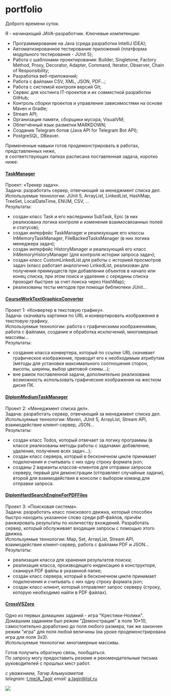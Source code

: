 # **portfolio**
Доброго времени суток.

Я - начинающий JAVA-разработчик. Ключевые компетенции:  
*	Программирование на Java (среда разработки IntelliJ IDEA); 
*	Автоматизированное тестирование приложений (платформа модульного тестирования - JUnit 5);
*	Работа с шаблонами проектирования: Builder, Singletone, Factory Method, Proxy, Decorator, Adapter, Command, Iterator, Observer, Chain of Responsibility; 
*	Разработка веб-приложений; 
*	Работа с файлами CSV, XML, JSON, PDF…;
*	Работа с системой контроля версий Git; 
*	Сервис для хостинга IT-проектов и их совместной разработки GitHub;
*	Контроль сборки проектов и управление зависимостями на основе Maven и Gradle;
*	Stream API;
*	Организация памяти, сборщики мусора, VisualVM; 
*	Облегчённый язык разметки MARKDOWN;
*	Создание Telegram ботов (Java API for Telegram Bot API);
*	PostgreSQL, DBeaver.

Примененные навыки готов продемонстрировать в работах, представленных ниже,  
в соответствующих папках расписана поставленная задача, коротко ниже:  

#### [TaskManager](https://github.com/AlmukhametovT/portfolio/tree/master/TaskManager)
Проект:  «Трекер задач».  
Задача:  разработать сервер, отвечающий за менеджмент списка дел.  
Используемые технологии: JUnit 5, ArrayList, LinkedList, HashMap, TreeSet, LocalDateTime, ENUM, CSV, …  
Результаты:  
- создан класс Task и его наследники SubTask, Epic (в них реализована логика контроля и изменения взаимосвязанных полей и статусов);  
- создан интерфейс TaskManager и реализующие его классы InMemoryTaskManager, FileBackedTasksManager (в них логика менеджера задач);  
- создан интерфейс HistoryManager и реализующий его класс InMemoryHistoryManager (для контроля истории запроса задач);  
- создан класс CustomLinkedList для работы с историей просмотров задач (класс работает аналогично LinkedList, реализован для получения преимуществ при добавлении объектов в начало или конец списка, при этом поиск и удаление с середины списка проходит быстрее за счет поиска через HashMap);  
- реализованы тесты методов при помощи библиотеки JUnit...

#### [CourseWorkTextGraphicsConverter](https://github.com/AlmukhametovT/portfolio/tree/master/CourseWorkTextGraphicsConverter)
Проект 1: «Конвертер в текстовую графику».  
Задача: скачивать картинки по URL и конвертировать изображения в текстовую графику.  
Используемые технологии: работа с графическими изображениями, работа с файлами, создание и обработка исключений, многомерные массивы…  
Результаты:  
- создание класса конвертера, который по ссылке URL скачивает графическое изображение, приводит его к необходимым атрибутам (методы для установки максимального соотношения сторон, высоты, ширины, выбор цветовой схемы…);  
- вне рамок поставленной задачи, дополнительно реализована возможность использовать графические изображения на жестком диске ПК.  

#### [DiplomMediumTaskManager](https://github.com/AlmukhametovT/portfolio/tree/master/DiplomMediumTaskManager)
Проект 2: «Менеджмент списка дел».  
Задача:  разработать сервер, отвечающий за менеджмент списка дел.  
Используемые технологии: Maven, JUnit 5, ArrayList, Stream API, взаимодействие клиент-сервер, JSON…  
Результаты:  
- создан класс Todos, который отвечает за логику программы (в классе реализованы методы работы с задачами: добавление, удаление, получение всех задач…);  
- создан класс сервера, который в бесконечном цикле принимает подключения и считывать с них одну строку формата json;  
- созданы 2 варианты классов-клиентов для отправки запросов серверу, первый для демонстрации (отправляет случайные задачи), второй для взаимодействия в консоли с выбором команд для отправки запроса.  

#### [DiplomHardSearchEngineForPDFFiles](https://github.com/AlmukhametovT/portfolio/tree/master/DiplomHardSearchEngineForPDFFiles)
Проект 3: «Поисковая система».  
Задача:  разработать класс поискового движка, который способен быстро находить указанное слово среди pdf-файлов, причём ранжировать результаты по количеству вхождений. Разработать сервер, который обслуживает входящие запросы с помощью этого движка.  
Используемые технологии: Map, Set, ArrayList, Stream API, взаимодействие клиент-сервер, работа с файлами PDF и JSON…  
Результаты:  
- реализация класса для хранения результатов поиска;  
- реализация класса, производящего индексацию в конструкторе, сканируя PDF файлы в указанной папке;  
- создан класс сервера, который в бесконечном цикле принимает подключения и считывать с них одну строку формата json;  
- создан класс-клиент, который отправляет запрос серверу (строку, которую необходимо найти в PDF файлах).  

#### [CrossVSZero](https://github.com/AlmukhametovT/portfolio/tree/master/CrossVSZero/src)
Одно из первых домашних заданий - игра "Крестики-Нолики".  
Домашним заданием был режим "Демонстрация" в поле 10*10, самостоятельно доработано до поля любого размера, так же закончен режим "игра" для поля любой величины (на уроке продемонстрирована игра для поля 3х3).  
Используемые технологии: многомерные массивы.
 
Готов получить обратную связь, пообщаться.   
По запросу могу предоставить резюме и рекомендательные письма руководителей с прошлых мест работ.  

*с уважением, Тагир Альмухаметов*  
*telegram:* [t.me/A_Tagir](https://t.me/A_Tagir)
*email:* a.tagir@list.ru

![](https://www.cybernewsgroup.co.uk/wp-content/uploads/2022/04/1359a7ca21260cd64dee06462673ce7a.jpeg)
